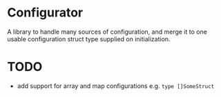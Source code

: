 Configurator
============

A library to handle many sources of configuration, and merge it to one usable configuration struct type supplied on initialization.


TODO
======

- add support for array and map configurations e.g. `type []SomeStruct`


